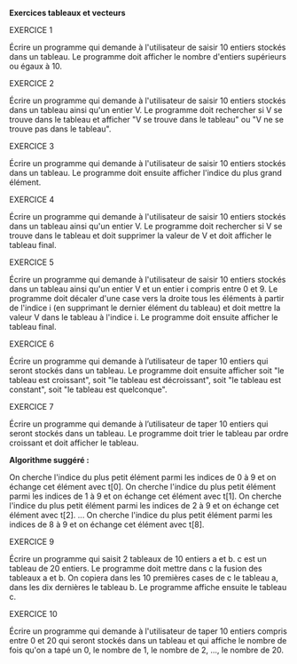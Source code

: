 ﻿**Exercices tableaux et vecteurs**

EXERCICE 1

Écrire un programme qui demande à l'utilisateur de saisir 10 entiers stockés dans un tableau. Le programme doit afficher le nombre d'entiers supérieurs ou égaux à 10.

EXERCICE 2

Écrire un programme qui demande à l'utilisateur de saisir 10 entiers stockés dans un tableau ainsi qu'un entier V. Le programme doit rechercher si V se trouve dans le tableau et afficher "V se trouve dans le tableau" ou "V ne se trouve pas dans le tableau".

EXERCICE 3

Écrire un programme qui demande à l'utilisateur de saisir 10 entiers stockés dans un tableau. Le programme doit ensuite afficher l'indice du plus grand élément.

EXERCICE 4

Écrire un programme qui demande à l'utilisateur de saisir 10 entiers stockés dans un tableau ainsi qu'un entier V. Le programme doit rechercher si V se trouve dans le tableau et doit supprimer la valeur de V et doit afficher le tableau final.

EXERCICE 5

Écrire un programme qui demande à l'utilisateur de saisir 10 entiers stockés dans un tableau ainsi qu'un entier V et un entier i compris entre 0 et 9. Le programme doit décaler d'une case vers la droite tous les éléments à partir de l'indice i (en supprimant le dernier élément du tableau) et doit mettre la valeur V dans le tableau à l'indice i. Le programme doit ensuite afficher le tableau final.

EXERCICE 6

Écrire un programme qui demande à l’utilisateur de taper 10 entiers qui seront stockés dans un tableau. Le programme doit ensuite afficher soit "le tableau est croissant", soit "le tableau est décroissant", soit "le tableau est constant", soit "le tableau est quelconque".

EXERCICE 7

Écrire un programme qui demande à l’utilisateur de taper 10 entiers qui seront stockés dans un tableau. Le programme doit trier le tableau par ordre croissant et doit afficher le tableau.

**Algorithme suggéré :**

On cherche l'indice du plus petit élément parmi les indices de 0 à 9 et on échange cet élément avec t[0]. On cherche l'indice du plus petit élément parmi les indices de 1 à 9 et on échange cet élément avec t[1]. On cherche l'indice du plus petit élément parmi les indices de 2 à 9 et on échange cet élément avec t[2]. ... On cherche l'indice du plus petit élément parmi les indices de 8 à 9 et on échange cet élément avec t[8].

EXERCICE 9

Écrire un programme qui saisit 2 tableaux de 10 entiers a et b. c est un tableau de 20 entiers. Le programme doit mettre dans c la fusion des tableaux a et b. On copiera dans les 10 premières cases de c le tableau a, dans les dix dernières le tableau b. Le programme affiche ensuite le tableau c.

EXERCICE 10

Écrire un programme qui demande à l'utilisateur de taper 10 entiers compris entre 0 et 20 qui seront stockés dans un tableau et qui affiche le nombre de fois qu'on a tapé un 0, le nombre de 1, le nombre de 2, ..., le nombre de 20.
